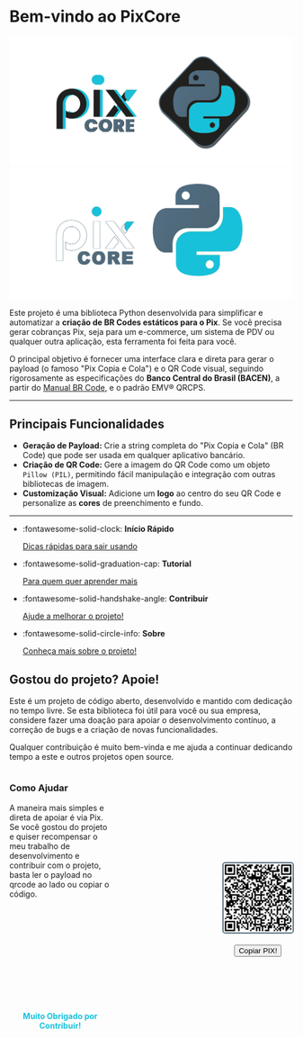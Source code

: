 # Bem-vindo ao PixCore

![logo do projeto](assets/banner.png#only-light)
![logo do projeto](assets/banner-white.png#only-dark)

Este projeto é uma biblioteca Python desenvolvida para simplificar e automatizar a **criação de BR Codes estáticos para o Pix**. Se você precisa gerar cobranças Pix, seja para um e-commerce, um sistema de PDV ou qualquer outra aplicação, esta ferramenta foi feita para você.

O principal objetivo é fornecer uma interface clara e direta para gerar o payload (o famoso "Pix Copia e Cola") e o QR Code visual, seguindo rigorosamente as especificações do **Banco Central do Brasil (BACEN)**, a partir do [Manual BR Code](https://www.bcb.gov.br/content/estabilidadefinanceira/spb_docs/ManualBRCode.pdf), e o padrão EMV® QRCPS.

---

## Principais Funcionalidades
- **Geração de Payload:** Crie a string completa do "Pix Copia e Cola" (BR Code) que pode ser usada em qualquer aplicativo bancário.
- **Criação de QR Code:** Gere a imagem do QR Code como um objeto `Pillow (PIL)`, permitindo fácil manipulação e integração com outras bibliotecas de imagem.
- **Customização Visual:** Adicione um **logo** ao centro do seu QR Code e personalize as **cores** de preenchimento e fundo.

---

<div class="grid cards" markdown>

-   :fontawesome-solid-clock: __Início Rápido__

    <a href="/1. Início Rápido/">Dicas rápidas para sair usando</a>


-   :fontawesome-solid-graduation-cap: __Tutorial__

    <a href="/2. Tutorial/">Para quem quer aprender mais</a>

-   :fontawesome-solid-handshake-angle: __Contribuir__

    <a href="/3. Contribuição/">Ajude a melhorar o projeto!</a>

-   :fontawesome-solid-circle-info: __Sobre__

    <a href="/4. Sobre/">Conheça mais sobre o projeto!</a>

</div>

## Gostou do projeto? Apoie!

Este é um projeto de código aberto, desenvolvido e mantido com dedicação no tempo livre. Se esta biblioteca foi útil para você ou sua empresa, considere fazer uma doação para apoiar o desenvolvimento contínuo, a correção de bugs e a criação de novas funcionalidades.

Qualquer contribuição é muito bem-vinda e me ajuda a continuar dedicando tempo a este e outros projetos open source.

<div style="display: flex; justify-content: space-between; @media (min-width: 768px) {flex-direction: column;}; margin-bottom: 20px;">
    <div style='margin-right: 5vh;'>
        <h3>Como Ajudar</h3>
        <p style='max-width: 65vh;'>A maneira mais simples e direta de apoiar é via Pix. Se você gostou do projeto e quiser recompensar o meu trabalho de desenvolvimento e contribuir com o projeto, basta ler o payload no qrcode ao lado ou copiar o código.</p>
        <p style='text-align: center; margin-top: 5vh; color: #17c1da;'><b>Muito Obrigado por Contribuir!</b></p>
    </div>
    <div style="display: flex; justify-content: center; flex-direction: column; align-items: center;">
        <img src="assets/qrcode-pix.png" style='width: 25vh; height: auto; margin-bottom: 20px; margin-top:20px; border-radius: 5px; border: 2px solid #4e6877;'>
        <button class="button-74" role="button" onclick="copyToClipboard('00020126580014BR.GOV.BCB.PIX01367a421430-e2a2-4d02-9f33-e1686abed2be5204000053039865802BR5901N6001C62110507PixCore630432B6', this)">Copiar PIX!</button>
    </div>
</div>